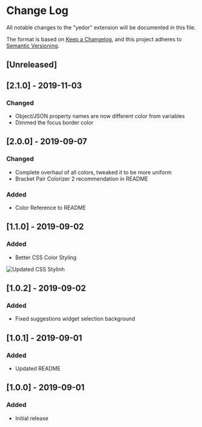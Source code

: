# Change Log

All notable changes to the "yedor" extension will be documented in this file.

The format is based on [Keep a Changelog](https://keepachangelog.com/en/1.0.0/),
and this project adheres to [Semantic Versioning](https://semver.org/spec/v2.0.0.html).

## [Unreleased]

## [2.1.0] - 2019-11-03

### Changed

- Object/JSON property names are now different color from variables
- Dimmed the focus border color

## [2.0.0] - 2019-09-07

### Changed

- Complete overhaul of all colors, tweaked it to be more uniform
- Bracket Pair Colorizer 2 recommendation in README

### Added

- Color Reference to README

## [1.1.0] - 2019-09-02

### Added

- Better CSS Color Styling

<img src="https://i.imgur.com/yxDI8B6.png" alt="Updated CSS Stylinh">

## [1.0.2] - 2019-09-02

### Added

- Fixed suggestions widget selection background

## [1.0.1] - 2019-09-01

### Added

- Updated README

## [1.0.0] - 2019-09-01

### Added

- Initial release
